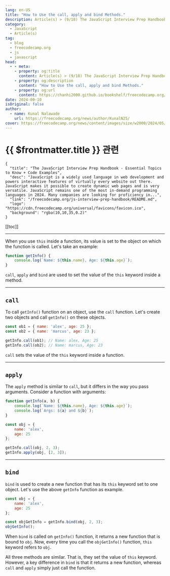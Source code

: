```yaml
---
lang: en-US
title: "How to Use the call, apply and bind Methods."
description: Article(s) > (9/18) The JavaScript Interview Prep Handbook - Essential Topics to Know + Code Examples
category: 
  - JavaScript
  - Article(s)
tag: 
  - blog
  - freecodecamp.org
  - js
  - javascript
head:
  - - meta:
    - property: og:title
      content: Article(s) > (9/18) The JavaScript Interview Prep Handbook - Essential Topics to Know + Code Examples
    - property: og:description
      content: "How to Use the call, apply and bind Methods."
    - property: og:url
      content: https://chanhi2000.github.io/bookshelf/freecodecamp.org/js-interview-prep-handbook/how-to-use-the-call-apply-and-bind-methods.html
date: 2024-09-10
isOriginal: false
author:
  - name: Kunal Nalawade
    url: https://freecodecamp.org/news/author/KunalN25/
cover: https://freecodecamp.org/news/content/images/size/w2000/2024/05/JavaScript-Interview-Prep-Cover.png
---
```


# {{ $frontmatter.title }} 관련

```component VPCard
{
  "title": "The JavaScript Interview Prep Handbook - Essential Topics to Know + Code Examples",
  "desc": "JavaScript is a widely used language in web development and powers interactive features of virtually every website out there. JavaScript makes it possible to create dynamic web pages and is very versatile. JavaScript remains one of the most in-demand programming languages in 2024. Many companies are looking for proficiency in...",
  "link": "/freecodecamp.org/js-interview-prep-handbook/README.md",
  "logo": "https://cdn.freecodecamp.org/universal/favicons/favicon.ico",
  "background": "rgba(10,10,35,0.2)"
}
```

[[toc]]

---

<SiteInfo
  name="The JavaScript Interview Prep Handbook - Essential Topics to Know + Code Examples"
  desc="JavaScript is a widely used language in web development and powers interactive features of virtually every website out there. JavaScript makes it possible to create dynamic web pages and is very versatile. JavaScript remains one of the most in-demand programming languages in 2024. Many companies are looking for proficiency in..."
  url="https://freecodecamp.org/news/js-interview-prep-handbook#heading-how-to-use-the-call-apply-and-bind-methods"
  logo="https://cdn.freecodecamp.org/universal/favicons/favicon.ico"
  preview="https://freecodecamp.org/news/content/images/size/w2000/2024/05/JavaScript-Interview-Prep-Cover.png"/>

When you use `this` inside a function, its value is set to the object on which the function is called. Let's take an example:

```js
function getInfo() {
    console.log(`Name: ${this.name}, Age: ${this.age}`);
}
```

`call`, `apply` and `bind` are used to set the value of the `this` keyword inside a method.

---

## `call`

To call `getInfo()` function on an object, use the `call` function. Let's create two objects and call `getInfo()` on these objects.

```js
const ob1 = { name: 'alex', age: 25 };
const ob2 = { name: 'marcus', age: 23 };

getInfo.call(ob1); // Name: alex, Age: 25
getInfo.call(ob2); // Name: marcus, Age: 23
```

`call` sets the value of the `this` keyword inside a function.

---

## `apply`

The `apply` method is similar to `call`, but it differs in the way you pass arguments. Consider a function with arguments:

```js
function getInfo(a, b) {
    console.log(`Name: ${this.name}, Age: ${this.age}`);
    console.log(`Args: ${a} and ${b}`);
}

const obj = {
    name: 'alex',
    age: 25
};

getInfo.call(obj, 2, 3);
getInfo.apply(obj, [2, 3]);
```

---

## `bind`

`bind` is used to create a new function that has its `this` keyword set to one object. Let's use the above `getInfo` function as example.

```js
const obj = {
    name: 'alex',
    age: 25
};

const objGetInfo = getInfo.bind(obj, 2, 3);
objGetInfo();
```

When `bind` is called on `getInfo()` function, it returns a new function that is bound to `obj`. Now, every time you call the `objGetInfo()` function, `this` keyword refers to `obj`.

All three methods are similar. That is, they set the value of `this` keyword. However, a key difference in `bind` is that it returns a new function, whereas `call` and `apply` simply just call the function.
